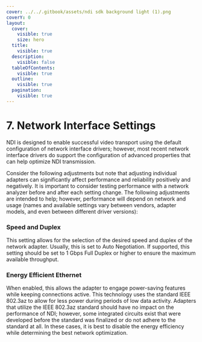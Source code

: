 ```yaml
---
cover: ../../.gitbook/assets/ndi sdk background light (1).png
coverY: 0
layout:
  cover:
    visible: true
    size: hero
  title:
    visible: true
  description:
    visible: false
  tableOfContents:
    visible: true
  outline:
    visible: true
  pagination:
    visible: true
---
```


# 7. Network Interface Settings

NDI is designed to enable successful video transport using the default configuration of network interface drivers; however, most recent network interface drivers do support the configuration of advanced properties that can help optimize NDI transmission.

Consider the following adjustments but note that adjusting individual adapters can significantly affect performance and reliability positively and negatively. It is important to consider testing performance with a network analyzer before and after each setting change. The following adjustments are intended to help; however, performance will depend on network and usage (names and available settings vary between vendors, adapter models, and even between different driver versions):

### Speed and Duplex

This setting allows for the selection of the desired speed and duplex of the network adapter. Usually, this is set to Auto Negotiation. If supported, this setting should be set to 1 Gbps Full Duplex or higher to ensure the maximum available throughput.

### Energy Efficient Ethernet

When enabled, this allows the adapter to engage power-saving features while keeping connections active. This technology uses the standard IEEE 802.3az to allow for less power during periods of low data activity. Adapters that utilize the IEEE 802.3az standard should have no impact on the performance of NDI; however, some integrated circuits exist that were developed before the standard was finalized or do not adhere to the standard at all. In these cases, it is best to disable the energy efficiency while determining the best network optimization.
